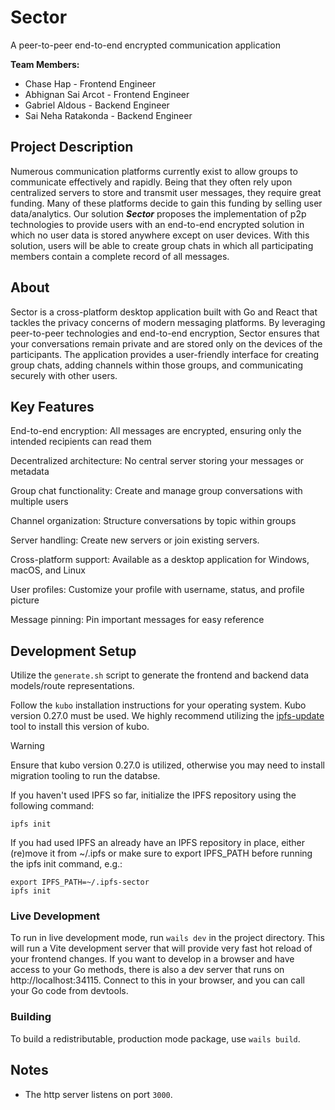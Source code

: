 # Sector

A peer-to-peer end-to-end encrypted communication application

**Team Members:** 
- Chase Hap - Frontend Engineer
- Abhignan Sai Arcot - Frontend Engineer
- Gabriel Aldous - Backend Engineer
- Sai Neha Ratakonda - Backend Engineer

## Project Description

Numerous communication platforms currently exist to allow groups to communicate effectively and rapidly. Being that they often rely upon centralized servers to store and transmit user messages, they require great funding. Many of these platforms decide to gain this funding by selling user data/analytics. Our solution ***Sector*** proposes the implementation of p2p technologies to provide users with an end-to-end encrypted solution in which no user data is stored anywhere except on user devices. With this solution, users will be able to create group chats in which all participating members contain a complete record of all messages.

## About

Sector is a cross-platform desktop application built with Go and React that tackles the privacy concerns of modern messaging platforms. By leveraging peer-to-peer technologies and end-to-end encryption, Sector ensures that your conversations remain private and are stored only on the devices of the participants. The application provides a user-friendly interface for creating group chats, adding channels within those groups, and communicating securely with other users.

## Key Features

End-to-end encryption: All messages are encrypted, ensuring only the intended recipients can read them

Decentralized architecture: No central server storing your messages or metadata

Group chat functionality: Create and manage group conversations with multiple users

Channel organization: Structure conversations by topic within groups

Server handling: Create new servers or join existing servers.

Cross-platform support: Available as a desktop application for Windows, macOS, and Linux

User profiles: Customize your profile with username, status, and profile picture

Message pinning: Pin important messages for easy reference

## Development Setup

Utilize the `generate.sh` script to generate the frontend and backend data models/route representations.


Follow the `kubo` installation instructions for your operating system. Kubo version 0.27.0 must be used. We highly recommend utilizing the [ipfs-update](https://docs.ipfs.tech/how-to/ipfs-updater/) tool to install this version of kubo. 

> [!Warning]
> Ensure that kubo version 0.27.0 is utilized, otherwise you may need to install migration tooling to run the databse.

If you haven't used IPFS so far, initialize the IPFS repository using the following command:

`ipfs init`

If you had used IPFS an already have an IPFS repository in place, either (re)move it from ~/.ipfs or make sure to export IPFS_PATH before running the ipfs init command, e.g.:

```
export IPFS_PATH=~/.ipfs-sector
ipfs init
```

### Live Development

To run in live development mode, run `wails dev` in the project directory. This will run a Vite development
server that will provide very fast hot reload of your frontend changes. If you want to develop in a browser
and have access to your Go methods, there is also a dev server that runs on http://localhost:34115. Connect
to this in your browser, and you can call your Go code from devtools.

### Building

To build a redistributable, production mode package, use `wails build`.

## Notes

- The http server listens on port `3000`.
